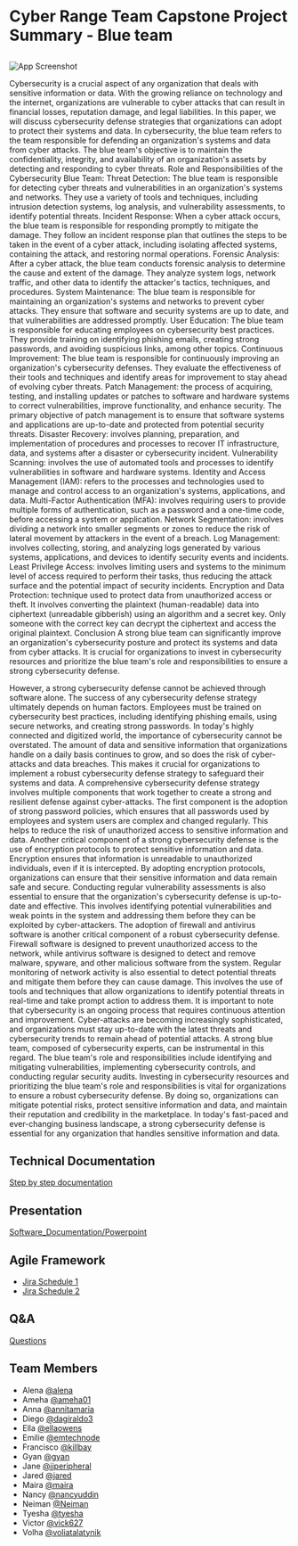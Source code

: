 # Cyber Range Team Capstone Project Summary - Blue team  


## 

![App Screenshot](https://asseco.com/files/public/_processed_/csm_Togo_b7ced0b0d4.png)

 Cybersecurity is a crucial aspect of any organization that deals with sensitive information or data. With the growing reliance on technology and the internet, organizations are vulnerable to cyber attacks that can result in financial losses, reputation damage, and legal liabilities. In this paper, we will discuss cybersecurity defense strategies that organizations can adopt to protect their systems and data.
     In cybersecurity, the blue team refers to the team responsible for defending an organization's systems and data from cyber attacks. The blue team's objective is to maintain the confidentiality, integrity, and availability of an organization's assets by detecting and responding to cyber threats.
Role and Responsibilities of the Cybersecurity Blue Team:
Threat Detection: The blue team is responsible for detecting cyber threats and vulnerabilities in an organization's systems and networks. They use a variety of tools and techniques, including intrusion detection systems, log analysis, and vulnerability assessments, to identify potential threats.
Incident Response: When a cyber attack occurs, the blue team is responsible for responding promptly to mitigate the damage. They follow an incident response plan that outlines the steps to be taken in the event of a cyber attack, including isolating affected systems, containing the attack, and restoring normal operations.
Forensic Analysis: After a cyber attack, the blue team conducts forensic analysis to determine the cause and extent of the damage. They analyze system logs, network traffic, and other data to identify the attacker's tactics, techniques, and procedures.
System Maintenance: The blue team is responsible for maintaining an organization's systems and networks to prevent cyber attacks. They ensure that software and security systems are up to date, and that vulnerabilities are addressed promptly.
User Education: The blue team is responsible for educating employees on cybersecurity best practices. They provide training on identifying phishing emails, creating strong passwords, and avoiding suspicious links, among other topics.
Continuous Improvement: The blue team is responsible for continuously improving an organization's cybersecurity defenses. They evaluate the effectiveness of their tools and techniques and identify areas for improvement to stay ahead of evolving cyber threats.
Patch Management: the process of acquiring, testing, and installing updates or patches to software and hardware systems to correct vulnerabilities, improve functionality, and enhance security. The primary objective of patch management is to ensure that software systems and applications are up-to-date and protected from potential security threats.
Disaster Recovery: involves planning, preparation, and implementation of procedures and processes to recover IT infrastructure, data, and systems after a disaster or cybersecurity incident.
Vulnerability Scanning: involves the use of automated tools and processes to identify vulnerabilities in software and hardware systems.
Identity and Access Management (IAM): refers to the processes and technologies used to manage and control access to an organization's systems, applications, and data.
Multi-Factor Authentication (MFA): involves requiring users to provide multiple forms of authentication, such as a password and a one-time code, before accessing a system or application.
Network Segmentation: involves dividing a network into smaller segments or zones to reduce the risk of lateral movement by attackers in the event of a breach.
Log Management: involves collecting, storing, and analyzing logs generated by various systems, applications, and devices to identify security events and incidents. 
Least Privilege Access: involves limiting users and systems to the minimum level of access required to perform their tasks, thus reducing the attack surface and the potential impact of security incidents. 
Encryption and Data Protection: technique used to protect data from unauthorized access or theft. It involves converting the plaintext (human-readable) data into ciphertext (unreadable gibberish) using an algorithm and a secret key. Only someone with the correct key can decrypt the ciphertext and access the original plaintext.
Conclusion
     A strong blue team can significantly improve an organization's cybersecurity posture and protect its systems and data from cyber attacks. It is crucial for organizations to invest in cybersecurity resources and prioritize the blue team's role and responsibilities to ensure a strong cybersecurity defense.

   However, a strong cybersecurity defense cannot be achieved through software alone. The success of any cybersecurity defense strategy ultimately depends on human factors. Employees must be trained on cybersecurity best practices, including identifying phishing emails, using secure networks, and creating strong passwords. In today's highly connected and digitized world, the importance of cybersecurity cannot be overstated. The amount of data and sensitive information that organizations handle on a daily basis continues to grow, and so does the risk of cyber-attacks and data breaches. This makes it crucial for organizations to implement a robust cybersecurity defense strategy to safeguard their systems and data.
     A comprehensive cybersecurity defense strategy involves multiple components that work together to create a strong and resilient defense against cyber-attacks. The first component is the adoption of strong password policies, which ensures that all passwords used by employees and system users are complex and changed regularly. This helps to reduce the risk of unauthorized access to sensitive information and data.
     Another critical component of a strong cybersecurity defense is the use of encryption protocols to protect sensitive information and data. Encryption ensures that information is unreadable to unauthorized individuals, even if it is intercepted. By adopting encryption protocols, organizations can ensure that their sensitive information and data remain safe and secure.
     Conducting regular vulnerability assessments is also essential to ensure that the organization's cybersecurity defense is up-to-date and effective. This involves identifying potential vulnerabilities and weak points in the system and addressing them before they can be exploited by cyber-attackers.
     The adoption of firewall and antivirus software is another critical component of a robust cybersecurity defense. Firewall software is designed to prevent unauthorized access to the network, while antivirus software is designed to detect and remove malware, spyware, and other malicious software from the system.
     Regular monitoring of network activity is also essential to detect potential threats and mitigate them before they can cause damage. This involves the use of tools and techniques that allow organizations to identify potential threats in real-time and take prompt action to address them.
     It is important to note that cybersecurity is an ongoing process that requires continuous attention and improvement. Cyber-attacks are becoming increasingly sophisticated, and organizations must stay up-to-date with the latest threats and cybersecurity trends to remain ahead of potential attacks. A strong blue team, composed of cybersecurity experts, can be instrumental in this regard. The blue team's role and responsibilities include identifying and mitigating vulnerabilities, implementing cybersecurity controls, and conducting regular security audits.
     Investing in cybersecurity resources and prioritizing the blue team's role and responsibilities is vital for organizations to ensure a robust cybersecurity defense. By doing so, organizations can mitigate potential risks, protect sensitive information and data, and maintain their reputation and credibility in the marketplace. In today's fast-paced and ever-changing business landscape, a strong cybersecurity defense is essential for any organization that handles sensitive information and data.


## Technical Documentation

[Step by step documentation](https://docs.google.com/document/d/1ufg-lL1YT5Pf72-AifzWMdgNiWTsxnkgHUhVdONpY-c/edit?usp=sharing)

## Presentation

[Software_Documentation/Powerpoint](https://docs.google.com/presentation/d/18yNWwQrvfefQZUqEECINo0JeCdLnlWzv/edit#slide=id.p1)

## Agile Framework
- [Jira Schedule 1](https://cybersecurityrangeenv.atlassian.net/jira/software/projects/CTRE/boards/1)
- [Jira Schedule 2](https://cybersecurityrangeenv.atlassian.net/jira/software/projects/CTRE/boards/1/backlog)

## Q&A

[Questions](https://docs.google.com/document/d/1-gS53hdiN8ZxduRnXjNI_Sga3Cw74AG0mnnstBYECh4/edit) 





## Team Members
- Alena [@alena](https://www.github.com/)
- Ameha [@ameha01](https://github.com/orgs/cybertrainingrange/people/ameha01)
- Anna [@annitamaria](https://github.com/orgs/cybertrainingrange/people/ANNITAMARIA)
- Diego [@dagiraldo3](https://github.com/orgs/cybertrainingrange/people/dagiraldo3)
- Ella [@ellaowens](https://github.com/ellaowens)
- Emilie [@emtechnode](https://github.com/emtechnode)
- Francisco [@killbay](https://github.com/orgs/cybertrainingrange/people/killbay)
- Gyan [@gyan](https://www.github.com/octokatherine)
- Jane [@jjperipheral](https://github.com/jjperipheral)
- Jared [@jared](https://www.github.com/)
- Maira [@maira](https://www.github.com/)
- Nancy [@nancyuddin](https://github.com/nancyuddin)
- Neiman [@Neiman](https://github.com/orgs/cybertrainingrange/people/bull-in-the-heather)
- Tyesha [@tyesha](https://www.github.com/)
- Victor [@vick627](https://github.com/orgs/cybertrainingrange/people/vick627)
- Volha [@voliatalatynik](https://github.com/orgs/cybertrainingrange/people/voliatalatynik)



